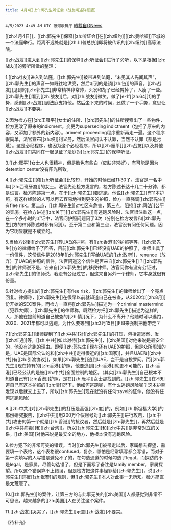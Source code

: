 ```yaml
---
title: 4月4日上午郭先生听证会（战友阐述详细版）
---
```

`4/5/2023 4:49 AM UTC 银河歌舞厅` [轉載自GNews](https://gnews.org/articles/1072426)

[[zh:4月4日]]，[[zh:郭先生]]保释[[zh:听证会]]在[[zh:纽约]][[zh:曼哈顿]]下城的一个法庭举行。距离不远处就是[[zh:川普总统]]即将被传讯的[[zh:纽约]]高等法院。

[[zh:战友]]进入到[[zh:郭先生]]的保释[[zh:听证会]]进行了旁听，以下是根据[[zh:战友]]的旁听所做的整理：

1.[[zh:战友]]进入到法庭，[[zh:郭先生]]被带进到法庭，“未见其人先闻其声”，[[zh:郭先生]]的声音一如既往地洪亮，然后听到的是锁[[zh:链]]的声音。[[zh:战友]]见到的[[zh:郭先生]]非常精神非常帅，头发和胡子已经剪掉了，人瘦了一些。[[zh:郭先生]]看到[[zh:战友]]后，对[[zh:战友]]微笑，做了[e-1f[[zh:64]]f]的手势，感谢[[zh:战友]]到法庭支持他，然后坐下来的时候，还做了一个手势，意思让[[zh:战友]]不要哭。

2.因为检方在[[zh:王雁平]]女士的住所、[[zh:郭先生]]的住所搜索出了一些物件，检方更改了原来的indicment，变更为superseding indictment（包括了原来的内容，又添加了额外的新内容）。ariment proceeding程序重新再走一遍。这个程序很简单，法官宣布[[zh:权]]利义务，然后法官问认不认罪，当然不认罪（都是污蔑）。这是必经程序，也因为这个必经程序，所以[[zh:雁平]][[zh:战友]]以及其他[[zh:战友]]们共同在一起见证了法庭对[[zh:郭先生]]的保释听证。

3.[[zh:雁平]]女士人也很精神，但是脸色有些白（皮肤非常好），有可能是因为detention center没有阳光所致。

4.[[zh:郭先生]]的[[zh:听证会]]比较短，开始的时候已经11:30了。法官是一名中年[[zh:西班牙裔]]的女士。法官先让检方发言的，检方陈述长达十几二十分钟，都是谎言。检方陈述第一点，在于[[zh:郭先生]]要逃跑，他说[[zh:郭先生]]有11本护照，有这样经验的人可以再去容易地得到更多的护照，检方一直强调[[zh:郭先生]]有flee risk。第二点，[[zh:郭先生]]对社区有危害，第三点，阻挠[[zh:司法]]公平的实施。在检方讲述[[zh:关于]][[zh:郭先生]]有逃跑风险时，法官很注重这一点，在一个多小时的听证中，法官问护照问题问了3次（分别在检方发言和[[zh:郭先生]]方的律师陈述时都有问到）。至于第二点和第三点，法官没有问任何问题。因为它明显就是不成立的。

5.当检方说到[[zh:郭先生]]有UAE的护照，有[[zh:香港]]的护照等等，[[zh:郭先生]]方的律师给予了回答，目前[[zh:郭先生]]已经没有UAE的护照了，律师出具了一份信件，这份信件是2018年[[zh:郭先生]]写给UAE的[[zh:政府]]，renunce（放弃）了UAE的护照的信件。法官问道这个信件是否来自[[zh:郭先生]]？[[zh:郭先生]]的律师说不是，它来自[[zh:郭先生]]的移民律师。法官问你有没有公证过，[[zh:郭先生]]的律师说，我没有公证过它，但这来自另外一个律师，它本身就很有份量。

6.针对检方提出的[[zh:郭先生]]有flee risk，[[zh:郭先生]]的律师给出了一个亮点回复。律师称，[[zh:郭先生]]在很早以前就知道自己在被查，从2020年[[zh:8月]]份开始的SEC案件。而检方一直将[[zh:郭先生]]描述为一个criminal mastermind（犯罪大师），[[zh:郭先生]]的律师称，既然检方把[[zh:郭先生]]描述为这样的人，那他在提前知道自己被查的[[zh:情]]况下，为什么不离开？他随时可以逃跑，2020、2021年都可以逃跑，为什么要等到[[zh:3月15日]]FBI来强制把他带走？

7.[[zh:郭先生]]律师提到了[[zh:中共]]对[[zh:郭先生]]的打压，包括遣返案、发[[zh:红通]]等，[[zh:中共]]如此对待[[zh:郭先生]]，[[zh:美国]]对他来说是最安全的，他没有逃跑的理由。即便[[zh:郭先生]]现在还有UAE的护照，但是众所周知的是，UAE是国际公认的和[[zh:中共]]走得很近的[[zh:国家]]，并且UAE和[[zh:中共]]有[[zh:引渡协议]]，如果[[zh:郭先生]]逃到UAE，岂不是自投罗网。而[[zh:郭先生]]现在持有的[[zh:香港]]护照，他要逃到[[zh:香港]]就更不可能的，[[zh:香港]]已经公认的是被[[zh:中共]]全面控制的地区。（其实[[zh:郭先生]]自己根本不知道自己有[[zh:香港]]护照，是在[[zh:雁平]]女士那找到的。[[zh:郭先生]]在不知道自己有这本护照的[[zh:情]]况下，他如何逃跑呢，有什么逃跑风险呢？这本护照发现以后就交上去了，所以[[zh:郭先生]]现在就没有任何travel的证件，他没有任何逃跑风险）

8.[[zh:中共]]对[[zh:郭先生]]的打压是高强[[zh:度]]的，例如[[zh:斯坦福大学]]的那份研究报告，[[zh:中共]]用200万个假账号对[[zh:郭先生]]进行攻击，[[zh:中共]]攻击的第一个就是[[zh:香港]]的抗议者，然后就是[[zh:郭先生]]，再然后就是[[zh:中共病毒]]和[[zh:台湾]]。所以[[zh:郭先生]]和[[zh:中共]]是非常对立的关系，[[zh:美国]]对他来说是最安全的地方，他根本没有逃跑风险。

9.检方犯下的非常可笑的错误。当时[[zh:郭先生]]被带走以后，家属想去探望，需要填一个表格，这个表格很confused，复杂，哪怕是经常填写都会写错，而对于第一次填写的人写错是避免不了的，在勾选通道的时候勾选了legal，而探访的不是legal，是家属。尽管勾选错了，但是下面写了备注是family member，家属探望。所以这个错误算不上错误，但是检方把这件事怪罪给[[zh:郭先生]]，说[[zh:郭先生]]违反[[zh:狱警]]的规则，但[[zh:郭先生]]本人对此事一无所知。检方简直是太荒唐了。

10.[[zh:郭先生]]的案件，让第三方的与此事无关的[[zh:美国]]人都感觉到非常不可思议，越来越多的[[zh:美国]]人在关注这个案件。

11.[[zh:战友]]哭哭了，[[zh:郭先生]]示意[[zh:战友]]不要哭。

《待补充》

